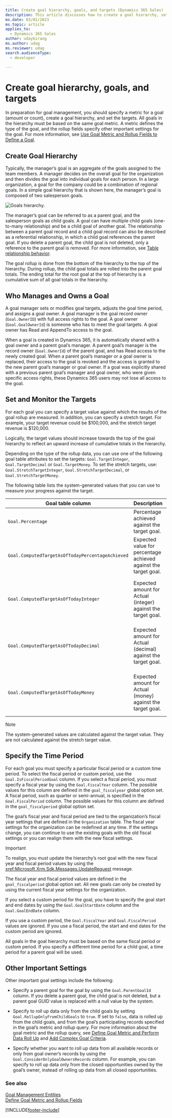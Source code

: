 ```yaml
---
title: Create goal hierarchy, goals, and targets (Dynamics 365 Sales)
description: This article discusses how to create a goal hierarchy, set and monitor the targets, specify the time period and who manages and owns a goal.
ms.date: 03/01/2023
ms.topic: article
applies_to: 
  - Dynamics 365 Sales
author: udaykirang
ms.author: udag
ms.reviewer: udag
search.audienceType: 
  - developer

---
```

# Create goal hierarchy, goals, and targets

In preparation for goal management, you should specify a metric for a goal (amount or count), create a goal hierarchy, and set the targets. All goals in the hierarchy must be based on the same goal metric. A metric defines the type of the goal, and the rollup fields specify other important settings for the goal. For more information, see [Use Goal Metric and Rollup Fields to Define a Goal](define-goal-metric-rollup-fields.md).  

<a name="BKMK_CreateHierarchy"></a>   
## Create Goal Hierarchy  
 Typically, the manager’s goal is an aggregate of the goals assigned to the team members. A manager decides on the overall goal for the organization and then divides the goal into individual goals for each person. In a large organization, a goal for the company could be a combination of regional goals. In a simple goal hierarchy that is shown here, the manager’s goal is composed of two salesperson goals.  
  
 ![Goals hierarchy.](../media/crm-v5s-em-goalshierarchy.png "Goals hierarchy")  
  
 The manager’s goal can be referred to as a parent goal, and the salesperson goals as child goals. A goal can have multiple child goals (one-to-many relationship) and be a child goal of another goal. The relationship between a parent goal record and a child goal record can also be described as a referential relationship, in which a child goal references the parent goal. If you delete a parent goal, the child goal is not deleted, only a reference to the parent goal is removed. For more information, see [Table relationship behavior](/power-apps/maker/data-platform/create-edit-entity-relationships#table-relationship-behavior).  
  
 The goal rollup is done from the bottom of the hierarchy to the top of the hierarchy. During rollup, the child goal totals are rolled into the parent goal totals. The ending total for the root goal at the top of hierarchy is a cumulative sum of all goal totals in the hierarchy.  
  
<a name="BKMK_WhoManages"></a>   
## Who Manages and Owns a Goal  
 A goal manager sets or modifies goal targets, adjusts the goal time period, and assigns a goal owner. A goal manager is the goal record owner (`Goal.OwnerID`) with full access rights to the goal. A goal owner (`Goal.GoalOwnerId`) is someone who has to meet the goal targets. A goal owner has Read and AppendTo access to the goal.  
  
 When a goal is created in Dynamics 365, it is automatically shared with a goal owner and a parent goal’s manager. A parent goal’s manager is the record owner (`Goal.OwnerId`) of the parent goal, and has Read access to the newly created goal. When a parent goal’s manager or a goal owner is replaced, their access to the goal is revoked and the access is granted to the new parent goal’s manager or goal owner. If a goal was explicitly shared with a previous parent goal’s manager and goal owner, who were given specific access rights, these Dynamics 365 users may not lose all access to the goal.  
  
<a name="BKMK_SetTargets"></a>   
## Set and Monitor the Targets  
 For each goal you can specify a target value against which the results of the goal rollup are measured. In addition, you can specify a stretch target. For example, your target revenue could be $100,000, and the stretch target revenue is $120,000.  
  
 Logically, the target values should increase towards the top of the goal hierarchy to reflect an upward increase of cumulative totals in the hierarchy.  
  
 Depending on the type of the rollup data, you can use one of the following goal table attributes to set the targets: `Goal.TargetInteger`,  `Goal.TargetDecimal` or `Goal.TargetMoney`. To set the stretch targets, use:   `Goal.StretchTargetInteger`, `Goal.StretchTargetDecimal`, or `Goal.StretchTargetMoney`.  
  
 The following table lists the system-generated values that you can use to measure your progress against the target.  
  
|Goal table column|Description|Formula|  
|---------------------------|-----------------|-------------|  
|`Goal.Percentage`|Percentage achieved against the target goal.|(Actual/Target) * 100|  
|`Goal.ComputedTargetAsOfTodayPercentageAchieved`|Expected value for percentage achieved against the target goal.|100 * (Today’s date – Start date)/(End date – Start date)|  
|`Goal.ComputedTargetAsOfTodayInteger`|Expected amount for Actual (integer) against the target goal.|Target (integer) * (Today’s date – Start date)/(End date – Start date)|  
|`Goal.ComputedTargetAsOfTodayDecimal`|Expected amount for Actual (decimal) against the target goal.|Target (decimal) * (Today’s date – Start date)/(End date – Start date)|  
|`Goal.ComputedTargetAsOfTodayMoney`|Expected amount for Actual (money) against the target goal.|Target (money) * (Today’s date – Start date)/(End date – Start date)|  
  
> [!NOTE]
>  The system-generated values are calculated against the target value. They are not calculated against the stretch target value.  
  
<a name="BKMK_specifytime"></a>   
## Specify the Time Period  
 For each goal you must specify a particular fiscal period or a custom time period. To select the fiscal period or custom period, use the `Goal.IsFiscalPeriodGoal` column. If you select a fiscal period, you must specify a fiscal year by using the `Goal.FiscalYear` column. The possible values for this column are defined in the  `goal_fiscalyear` global option set. A fiscal period, such as quarter or semi-annual, is specified in the `Goal.FiscalPeriod` column. The possible values for this column are defined in the `goal_fiscalperiod` global option set.  
  
 The goal’s fiscal year and fiscal period are tied to the organization’s fiscal year settings that are defined in the `Organization` table. The fiscal year settings for the organization can be redefined at any time. If the settings change, you can continue to use the existing goals with the old fiscal settings or you can realign them with the new fiscal settings.  
  
> [!IMPORTANT]
>  To realign, you must update the hierarchy’s root goal with the new fiscal year and fiscal period values by using the <xref:Microsoft.Xrm.Sdk.Messages.UpdateRequest> message.  
  
 The fiscal year and fiscal period values are defined in the `goal_fiscalperiod` global option set. All new goals can only be created by using the current fiscal year settings for the organization.  
  
 If you select a custom period for the goal, you have to specify the goal start and end dates by using the `Goal.GoalStartDate` column and the `Goal.GoalEndDate` column.  
  
 If you use a custom period, the `Goal.FiscalYear` and `Goal.FiscalPeriod` values are ignored. If you use a fiscal period, the start and end dates for the custom period are ignored.  
  
 All goals in the goal hierarchy must be based on the same fiscal period or custom period. If you specify a different time period for a child goal, a time period for a parent goal will be used.  
  
<a name="BKMK_other"></a>   
## Other Important Settings  
 Other important goal settings include the following:  
  
-   Specify a parent goal for the goal by using the `Goal.ParentGoalId` column. If you delete a parent goal, the child goal is not deleted, but a parent goal GUID value is replaced with a null value by the system.  
  
-   Specify to roll up data only from the child goals by setting `Goal.RollupOnlyFromChildGoals` to `true`. If set to `false`, data is rolled up from the child goals, and from the goal’s participating records specified in the goal’s metric and rollup query. For more information about the goal metric and the rollup query, see [Define Goal Metric and Perform Data Roll Up](define-goal-metric-rollup-fields.md) and [Add Complex Goal Criteria](add-complex-goal-criteria.md).  
  
-   Specify whether you want to roll up data from all available records or only from goal owner’s records by using the `Goal.ConsiderOnlyGoalOwnersRecords` column. For example, you can specify to roll up data only from the closed opportunities owned by the goal’s owner, instead of rolling up data from all closed opportunities.  
  
### See also  
 [Goal Management Entities](goal-management-entities.md)   
 [Define Goal Metric and Rollup Fields](define-goal-metric-rollup-fields.md)

[!INCLUDE[footer-include](../../includes/footer-banner.md)]
